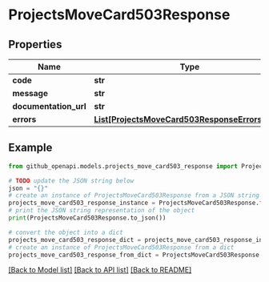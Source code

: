 # ProjectsMoveCard503Response


## Properties

Name | Type | Description | Notes
------------ | ------------- | ------------- | -------------
**code** | **str** |  | [optional] 
**message** | **str** |  | [optional] 
**documentation_url** | **str** |  | [optional] 
**errors** | [**List[ProjectsMoveCard503ResponseErrorsInner]**](ProjectsMoveCard503ResponseErrorsInner.md) |  | [optional] 

## Example

```python
from github_openapi.models.projects_move_card503_response import ProjectsMoveCard503Response

# TODO update the JSON string below
json = "{}"
# create an instance of ProjectsMoveCard503Response from a JSON string
projects_move_card503_response_instance = ProjectsMoveCard503Response.from_json(json)
# print the JSON string representation of the object
print(ProjectsMoveCard503Response.to_json())

# convert the object into a dict
projects_move_card503_response_dict = projects_move_card503_response_instance.to_dict()
# create an instance of ProjectsMoveCard503Response from a dict
projects_move_card503_response_from_dict = ProjectsMoveCard503Response.from_dict(projects_move_card503_response_dict)
```
[[Back to Model list]](../README.md#documentation-for-models) [[Back to API list]](../README.md#documentation-for-api-endpoints) [[Back to README]](../README.md)


